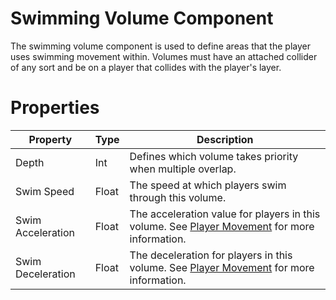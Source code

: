 # Swimming Volume Component

The swimming volume component is used to define areas that the player uses swimming movement within. Volumes must have an attached collider of any sort and be on a player that collides with the player's layer.

# Properties
| Property | Type | Description |
| -------- | ---- | ----------- |
| Depth | Int | Defines which volume takes priority when multiple overlap. |
| Swim Speed | Float | The speed at which players swim through this volume. |
| Swim Acceleration | Float | The acceleration value for players in this volume. See [Player Movement](PlayerMovement.md) for more information. |
| Swim Deceleration | Float | The deceleration for players in this volume. See [Player Movement](PlayerMovement.md) for more information. |